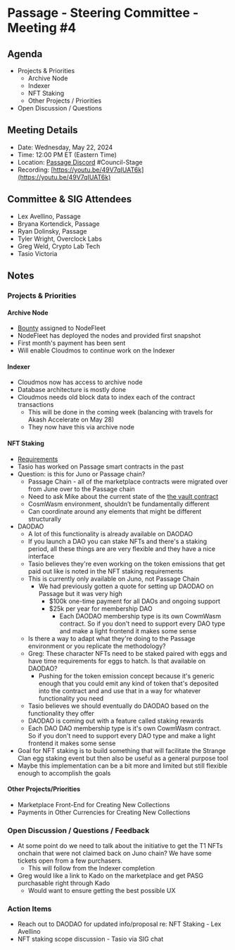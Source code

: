 # Passage - Steering Committee - Meeting #4

## Agenda
- Projects & Priorities
  - Archive Node
  - Indexer
  - NFT Staking
  - Other Projects / Priorities 
- Open Discussion / Questions

## Meeting Details
- Date: Wednesday, May 22, 2024
- Time: 12:00 PM ET (Eastern Time)
- Location: [Passage Discord](https://discord.gg/passage) #Council-Stage
- Recording: [https://youtu.be/49V7qIUAT6k](https://youtu.be/49V7qIUAT6k)

## Committee & SIG Attendees
- Lex Avellino, Passage
- Bryana Kortendick, Passage
- Ryan Dolinsky, Passage
- Tyler Wright, Overclock Labs
- Greg Weld, Crypto Lab Tech
- Tasio Victoria 

##  Notes
### Projects & Priorities
#### Archive Node
- [Bounty](https://github.com/orgs/Passage-Chain/projects/1/views/1?pane=issue&itemId=60711767) assigned to NodeFleet 
- NodeFleet has deployed the nodes and provided first snapshot
- First month's payment has been sent
- Will enable Cloudmos to continue work on the Indexer

#### Indexer
- Cloudmos now has access to archive node
- Database architecture is mostly done
- Cloudmos needs old block data to index each of the contract transactions
  - This will be done in the coming week (balancing with travels for Akash Accelerate on May 28)
  - They now have this via archive node

#### NFT Staking
- [Requirements](https://github.com/Passage-Chain/community/blob/main/sig-nft-staking/nft-staking-req.md)
- Tasio has worked on Passage smart contracts in the past
- Question: is this for Juno or Passage chain?
  - Passage Chain - all of the marketplace contracts were migrated over from June over to the Passage chain
  - Need to ask Mike about the current state of the [the vault contract](https://github.com/envadiv/passage-contracts/tree/main/contracts/nft/nft-vault)
  - CosmWasm environment, shouldn’t be fundamentally different
  - Can coordinate around any elements that might be different structurally
- DAODAO
  - A lot of this functionality is already available on DAODAO
  - If you launch a DAO you can stake NFTs and there's a staking period, all these things are are very flexible and they have a nice interface
  - Tasio believes they're even working on the token emissions that get paid out like is noted in the NFT staking requirements
  - This is currently only available on Juno, not Passage Chain
    - We had previously gotten a quote for setting up DAODAO on Passage but it was very high
      - $100k one-time payment for all DAOs and ongoing support
      - $25k per year for membership DAO
        - Each DAODAO membership type is its own CowmWasm contract. So if you don't need to support every DAO type and make a light frontend it makes some sense
  - Is there a way to adapt what they're doing to the Passage environment or you replicate the methodology?
  - Greg: These character NFTs need to be staked paired with eggs and have time requirements for eggs to hatch. Is that available on DAODAO?
    - Pushing for the token emission concept because it's generic enough that you could emit any kind of token that's deposited into the contract and and use that in a way for whatever functionality you need
  - Tasio believes we should eventually do DAODAO based on the functionality they offer
  - DAODAO is coming out with a feature called staking rewards
  - Each DAO DAO membership type is it's own CowmWasm contract. So if you don't need to support every DAO type and make a light frontend it makes some sense
- Goal for NFT staking is to build something that will facilitate the Strange Clan egg staking event but then also be useful as a general purpose tool
- Maybe this implementation can be a bit more and limited but still flexible enough to accomplish the goals 




#### Other Projects/Priorities
- Marketplace Front-End for Creating New Collections
- Payments in Other Currencies for Creating New Collections

### Open Discussion / Questions / Feedback
- At some point do we need to talk about the initiative to get the T1 NFTs onchain that were not claimed back on Juno chain?  We have some tickets open from a few purchasers.
  - This will follow from the Indexer completion
- Greg would like a link to Kado on the marketplace and get PASG purchasable right through Kado
  - Would want to ensure getting the best possible UX

### Action Items
- Reach out to DAODAO for updated info/proposal re: NFT Staking - Lex Avellino
- NFT staking scope discussion - Tasio via SIG chat
